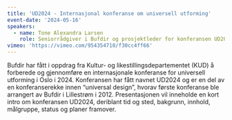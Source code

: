 ```yaml
---
title: 'UD2024 - Internasjonal konferanse om universell utforming'
event-date: '2024-05-16'
speakers:
  - name: Tone Alexandra Larsen
    role: Seniorrådgiver i Bufdir og prosjektleder for konferansen UD2024
vimeo: 'https://vimeo.com/954354710/f30cc4ff66'
---
```


Bufdir har fått i oppdrag fra Kultur- og likestillingsdepartementet (KUD) å forberede og gjennomføre en internasjonale konferanse for universell utforming i Oslo i 2024. Konferansen har fått navnet UD2024 og er en del av en konferanserekke innen “universal design”, hvorav første konferanse ble arrangert av Bufdir i Lillestrøm i 2012. Presentasjonen vil inneholde en kort intro om konferansen UD2024, deriblant tid og sted, bakgrunn, innhold, målgruppe, status og planer framover.